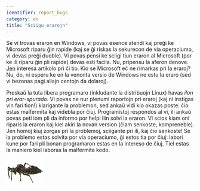 ```yaml
---
identifier: report_bugs
category: eo
title: "Sciigu erarojn"
---
```


Se vi trovas eraron en Windows, vi povas esence atendi kaj preĝi ke Microsoft riparu ĝin rapide (kaj se ĝi riskas la sekurecon de via operaciumo, vi devas preĝi duoble). Vi povas pensi ke sciigi tiun eraron al Microsoft (por ke ili riparu ĝin pli rapide) devas esti facila. Nu, pripensu la aferon denove. <a 
href="http://www.oreillynet.com/mac/blog/2002/06/mission_impossible_submitting.html">Jen</a> interesa artikolo pri ĉi tio. Kio se Microsoft eĉ ne rimarkas pri la eraroj? Nu, do, ni esperu ke en la venonta versio de Windows ne estu la eraro (sed vi bezonas pagi aliajn centojn da dolaroj).


Preskaŭ la tuta libera programaro (inkludante la distribuojn Linux) havas <i>ilon pri erar-spurado</i>. Vi povas ne nur plenumi raportojn pri eraroj (kaj ni instigas vin fari tion!) klarigante la problemon, sed ankaŭ vidi kio okazas poste: ĉio estas malfermita kaj videbla por ĉiuj. Programistoj respondos al vi, ili ankaŭ povas peti iom pli da informo por helpi ilin solvi la eraron. Vi scios kiam oni riparis la eraron kaj kiel akiri la novan version (ĉiam senkoste, kompreneble). Jen homoj kiuj zorgas pri la problemoj, sciigante pri ili, kaj ĉio senkoste! Se la problemo estas solvita por via operaciumo, ĝi estos tia por ĉiuj: labori kune por fari pli bonan programaron estas en la intereso de ĉiuj. Tiel estas la maniero kiel laboras la malfermita kodo.

<img src="/img/report_bugs_thumb.png" />




